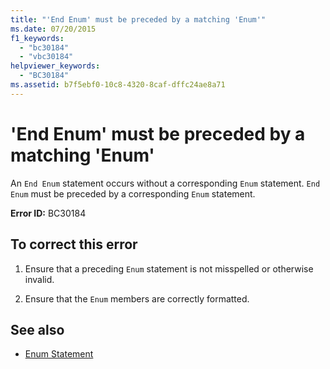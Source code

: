 ```yaml
---
title: "'End Enum' must be preceded by a matching 'Enum'"
ms.date: 07/20/2015
f1_keywords: 
  - "bc30184"
  - "vbc30184"
helpviewer_keywords: 
  - "BC30184"
ms.assetid: b7f5ebf0-10c8-4320-8caf-dffc24ae8a71
---
```

# 'End Enum' must be preceded by a matching 'Enum'
An `End Enum` statement occurs without a corresponding `Enum` statement. `End Enum` must be preceded by a corresponding `Enum` statement.  
  
 **Error ID:** BC30184  
  
## To correct this error  
  
1.  Ensure that a preceding `Enum` statement is not misspelled or otherwise invalid.  
  
2.  Ensure that the `Enum` members are correctly formatted.  
  
## See also
- [Enum Statement](../../visual-basic/language-reference/statements/enum-statement.md)
